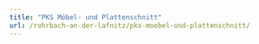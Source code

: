 ```yaml
---
title: "PKS Möbel- und Plattenschnitt"
url: /rohrbach-an-der-lafnitz/pks-moebel-und-plattenschnitt/
---
```

